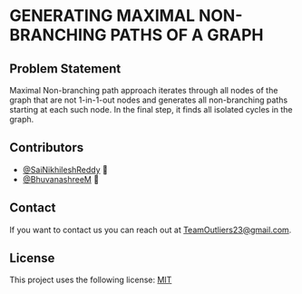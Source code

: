 # GENERATING MAXIMAL NON-BRANCHING PATHS OF A GRAPH

<!--- These are examples. See https://shields.io for others or to customize this set of shields. You might want to include dependencies, project status and licence info here --->

## Problem Statement
Maximal Non-branching path approach iterates through all nodes of the graph that are not 1-in-1-out nodes and generates all non-branching paths starting at each such node. In the final step, it finds all isolated cycles in the graph.

## Contributors

* [@SaiNikhileshReddy](https://github.com/SaiNikhileshReddy) 🦊
* [@BhuvanashreeM](https://github.com/BhuvanashreeM) 🦅

<!--You might want to consider using something like the [All Contributors](https://github.com/all-contributors/all-contributors) specification and its [emoji key](https://allcontributors.org/docs/en/emoji-key).-->

## Contact

If you want to contact us you can reach out at <TeamOutliers23@gmail.com>.

## License
<!--- If you're not sure which open license to use see https://choosealicense.com/--->

This project uses the following license: [MIT]()

